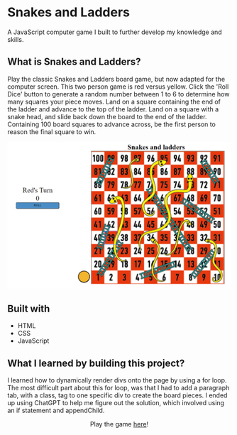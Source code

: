 # Snakes and Ladders

A JavaScript computer game I built to further develop my knowledge and skills.

## What is Snakes and Ladders?

Play the classic Snakes and Ladders board game, but now adapted for the computer screen. This two person game is red versus yellow. Click the 'Roll Dice' button to generate a random number between 1 to 6 to determine how many squares your piece moves. Land on a square containing the end of the ladder and advance to the top of the ladder. Land on a square with a snake head, and slide back down the board to the end of the ladder. Containing 100 board squares to advance across, be the first person to reason the final square to win.

![Screen shot of Snakes and Ladders game.](./images/screenshot.png)

## Built with

- HTML
- CSS
- JavaScript

## What I learned by building this project?

I learned how to dynamically render divs onto the page by using a for loop. The most difficult part about this for loop, was that I had to add a paragraph tab, with a class, tag to one specific div to create the board pieces. I ended up using ChatGPT to help me figure out the solution, which involved using an if statement and appendChild.

<div align="center">
    Play the game <a href="https://ceceliabraswell.github.io/snakes-and-ladders/">here</a>!
</div>
